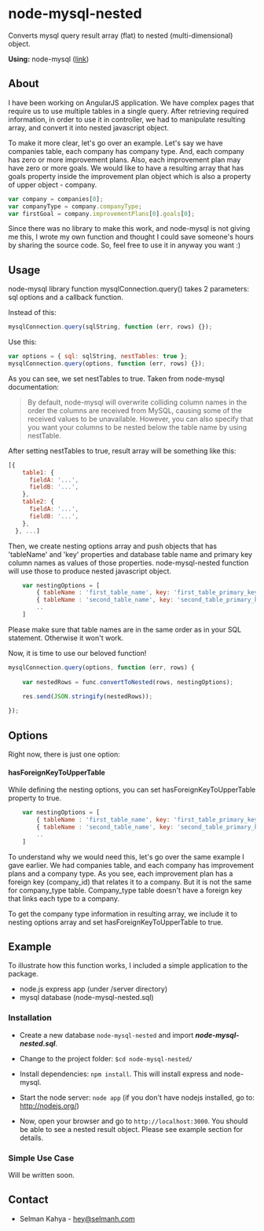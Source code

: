 # node-mysql-nested

Converts mysql query result array (flat) to nested (multi-dimensional) object.

**Using:** node-mysql ([link](https://github.com/felixge/node-mysql))

## About

I have been working on AngularJS application. We have complex pages that require us to use multiple tables in a single query. After retrieving required information, in order to use it in controller, we had to manipulate resulting array, and convert it into nested javascript object. 

To make it more clear, let's go over an example. Let's say we have companies table, each company has company type. And, each company has zero or more improvement plans. Also, each improvement plan may have zero or more goals. We would like to have a resulting array that has goals property inside the improvement plan object which is also a property of upper object - company.

```javascript
var company = companies[0];
var companyType = company.companyType;
var firstGoal = company.improvementPlans[0].goals[0];
```

Since there was no library to make this work, and node-mysql is not giving me this, I wrote my own function and thought I could save someone's hours by sharing the source code. So, feel free to use it in anyway you want :)

## Usage

node-mysql library function mysqlConnection.query() takes 2 parameters: sql options and a callback function. 

Instead of this:

```javascript 
mysqlConnection.query(sqlString, function (err, rows) {});
```

Use this:

```javascript 
var options = { sql: sqlString, nestTables: true };
mysqlConnection.query(options, function (err, rows) {});
```

As you can see, we set nestTables to true. Taken from node-mysql documentation:

> By default, node-mysql will overwrite colliding column names in the order the columns are received from MySQL, causing some of the received values to be unavailable. However, you can also specify that you want your columns to be nested below the table name by using nestTable.

After setting nestTables to true, result array will be something like this:

```javascript 
[{
    table1: {
      fieldA: '...',
      fieldB: '...',
    },
    table2: {
      fieldA: '...',
      fieldB: '...',
    },
  }, ...]
```

Then, we create nesting options array and push objects that has 'tableName' and 'key' properties and database table name and primary key column names as values of those  properties. node-mysql-nested function will use those to produce nested javascript object.

```javascript
    var nestingOptions = [
        { tableName : 'first_table_name', key: 'first_table_primary_key_column_name'},
        { tableName : 'second_table_name', key: 'second_table_primary_key_column_name' }
        ..
    ]
``` 

Please make sure that table names are in the same order as in your SQL statement. Otherwise it won't work.

Now, it is time to use our beloved function!

```javascript
mysqlConnection.query(options, function (err, rows) {
    
    var nestedRows = func.convertToNested(rows, nestingOptions);
    
    res.send(JSON.stringify(nestedRows));

});
```

## Options

Right now, there is just one option:

#### hasForeignKeyToUpperTable

While defining the nesting options, you can set hasForeignKeyToUpperTable property to true.
 
```javascript
    var nestingOptions = [
        { tableName : 'first_table_name', key: 'first_table_primary_key_column_name'},
        { tableName : 'second_table_name', key: 'second_table_primary_key_column_name' hasForeignKeyToUpperTable: true }
        ..
    ]
```

To understand why we would need this, let's go over the same example I gave earlier. We had companies table, and each company has improvement plans and a company type. As you see, each improvement plan has a foreign key (company_id) that relates it to a company. But it is not the same for company_type table. Company_type table doesn't have a foreign key that links each type to a company. 

To get the company type information in resulting array, we include it to nesting options array and set hasForeignKeyToUpperTable to true.

## Example

To illustrate how this function works, I included a simple application to the package. 

* node.js express app (under /server directory)
* mysql database (node-mysql-nested.sql)

### Installation

* Create a new database `node-mysql-nested` and import ***node-mysql-nested.sql***.

* Change to the project folder: `$cd node-mysql-nested/`  

* Install dependencies: `npm install`. This will install express and node-mysql.

* Start the node server: `node app` (if you don't have nodejs installed, go to: http://nodejs.org/)

* Now, open your browser and go to `http://localhost:3000`. You should be able to see a nested result object. Please see example section for details.

### Simple Use Case

Will be written soon.

## Contact

 - Selman Kahya - hey@selmanh.com